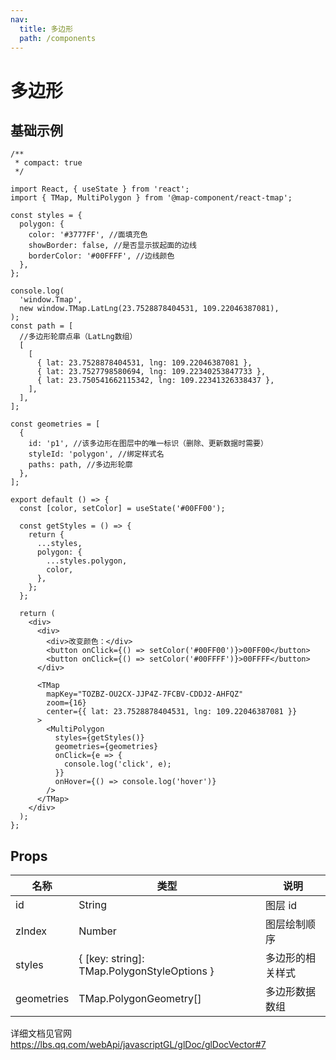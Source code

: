 ```yaml
---
nav:
  title: 多边形
  path: /components
---
```


# 多边形

## 基础示例

```tsx
/**
 * compact: true
 */

import React, { useState } from 'react';
import { TMap, MultiPolygon } from '@map-component/react-tmap';

const styles = {
  polygon: {
    color: '#3777FF', //面填充色
    showBorder: false, //是否显示拔起面的边线
    borderColor: '#00FFFF', //边线颜色
  },
};

console.log(
  'window.Tmap',
  new window.TMap.LatLng(23.7528878404531, 109.22046387081),
);
const path = [
  //多边形轮廓点串（LatLng数组）
  [
    [
      { lat: 23.7528878404531, lng: 109.22046387081 },
      { lat: 23.7527798580694, lng: 109.22340253847733 },
      { lat: 23.750541662115342, lng: 109.22341326338437 },
    ],
  ],
];

const geometries = [
  {
    id: 'p1', //该多边形在图层中的唯一标识（删除、更新数据时需要）
    styleId: 'polygon', //绑定样式名
    paths: path, //多边形轮廓
  },
];

export default () => {
  const [color, setColor] = useState('#00FF00');

  const getStyles = () => {
    return {
      ...styles,
      polygon: {
        ...styles.polygon,
        color,
      },
    };
  };

  return (
    <div>
      <div>
        <div>改变颜色：</div>
        <button onClick={() => setColor('#00FF00')}>00FF00</button>
        <button onClick={() => setColor('#00FFFF')}>00FFFF</button>
      </div>

      <TMap
        mapKey="TOZBZ-OU2CX-JJP4Z-7FCBV-CDDJ2-AHFQZ"
        zoom={16}
        center={{ lat: 23.7528878404531, lng: 109.22046387081 }}
      >
        <MultiPolygon
          styles={getStyles()}
          geometries={geometries}
          onClick={e => {
            console.log('click', e);
          }}
          onHover={() => console.log('hover')}
        />
      </TMap>
    </div>
  );
};
```

## Props

| 名称       | 类型                                        | 说明             |
| ---------- | ------------------------------------------- | ---------------- |
| id         | String                                      | 图层 id          |
| zIndex     | Number                                      | 图层绘制顺序     |
| styles     | { [key: string]: TMap.PolygonStyleOptions } | 多边形的相关样式 |
| geometries | TMap.PolygonGeometry[]                      | 多边形数据数组   |

详细文档见官网 https://lbs.qq.com/webApi/javascriptGL/glDoc/glDocVector#7
